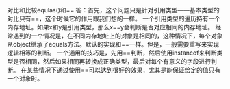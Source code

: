 对比和比较equlas()和==
答：首先，这个问题只是针对引用类型——基本类型的对比只有==，这个时候它的作用跟我们想的一样。
一个引用类型的遍历持有一个内存地址。如果x和y是引用类型，那么x==y会判断是否对应相同的内存地址。
经常遇到的一个情况是，在不同内存地址上的对象是相同的，这种情况下，每个对象从object继承了equals方法。默认的实现和==一样。但是，一般需要重写来实现逻辑相等的判断。
一个通用的技巧是，先用==判断，然后使用instancof来判断类型是否相同，然后如果相同再转换成正确类型，最后对每个有意义的字段进行判断。
在某些情况下通过使用==可以达到很好的效果，尤其是能保证给定的值只有一个对象时。